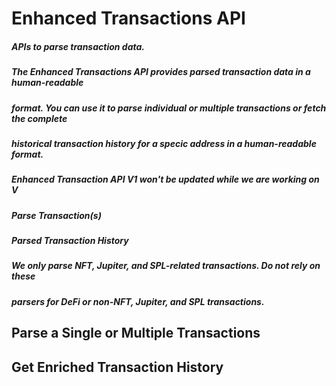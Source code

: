 # Enhanced Transactions API

##### APIs to parse transaction data.

##### The Enhanced Transactions API provides parsed transaction data in a human-readable

##### format. You can use it to parse individual or multiple transactions or fetch the complete

##### historical transaction history for a specic address in a human-readable format.

##### Enhanced Transaction API V1 won't be updated while we are working on V

##### Parse Transaction(s)

##### Parsed Transaction History

##### We only parse NFT, Jupiter, and SPL-related transactions. Do not rely on these

##### parsers for DeFi or non-NFT, Jupiter, and SPL transactions.

## Parse a Single or Multiple Transactions

## Get Enriched Transaction History